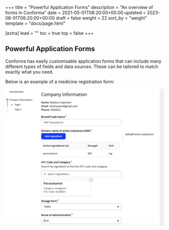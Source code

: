 +++
title = "Powerful Application Forms"
description = "An overview of forms in Conforma"
date = 2021-05-01T08:20:00+00:00
updated = 2023-08-01T08:20:00+00:00
draft = false
weight = 22
sort_by = "weight"
template = "docs/page.html"

[extra]
lead = ""
toc = true
top = false
+++

## Powerful Application Forms

Conforma has easily customisable application forms that can include many different types of fields and data sources. These can be tailored to match exactly what you need.

Below is an example of a medicine registration form:

![form](/docs/about/demo/form2.png)


